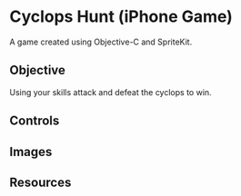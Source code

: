 # Cyclops Hunt (iPhone Game)

A game created using Objective-C and SpriteKit.

## Objective

Using your skills attack and defeat the cyclops to win.

## Controls

## Images

## Resources
